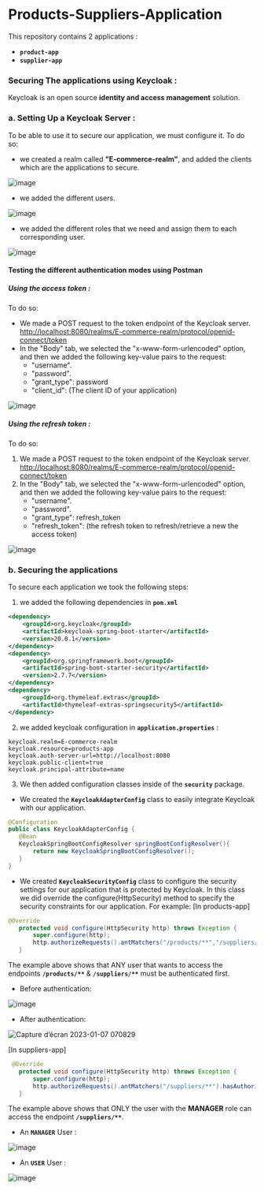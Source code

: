 # Products-Suppliers-Application

This repository contains 2 applications :
- **`product-app`**
- **`supplier-app`**

### Securing The applications using Keycloak :

Keycloak is an open source **identity and access management** solution.

###  a. Setting Up a Keycloak Server : 

To be able to use it to secure our application, we must configure it.
To do so:

- we created a realm called **"E-commerce-realm"**, and added the clients which are the applications to secure.

![image](https://user-images.githubusercontent.com/84817425/211116241-783c11d8-1865-4a65-8b80-9cf5f9fc03d7.png)

- we added the different users.

![image](https://user-images.githubusercontent.com/84817425/211116294-0adc9fbb-738b-4e50-b694-abc0008595f9.png)

- we added the different roles that we need and assign them to each corresponding user.

![image](https://user-images.githubusercontent.com/84817425/211116315-68c3fa61-0ccf-44f7-b29d-197612f0364d.png)

#### Testing the different authentication modes using Postman
##### Using the access token :
To do so:

- We made a POST request to the token endpoint of the Keycloak server. <http://localhost:8080/realms/E-commerce-realm/protocol/openid-connect/token>
- In the "Body" tab, we selected the "x-www-form-urlencoded" option, and then we added the following key-value pairs to the request:
   - "username".
   - "password".
   - "grant_type": password
   - "client_id": (The client ID of your application)

![image](https://user-images.githubusercontent.com/84817425/211116450-6c32c55d-f2a2-4ad0-828c-7ca12290c87d.png)

##### Using the refresh token :
To do so:

1. We made a POST request to the token endpoint of the Keycloak server. <http://localhost:8080/realms/E-commerce-realm/protocol/openid-connect/token>
2. In the "Body" tab, we selected the "x-www-form-urlencoded" option, and then we added the following key-value pairs to the request:
   - "username".
   - "password".
   - "grant_type": refresh_token
   - "refresh_token": (the refresh token to refresh/retrieve a new the access token)

![image](https://user-images.githubusercontent.com/84817425/211116526-a6e93c8f-5cd7-41a0-a687-a91ae7e329f2.png)

### b. Securing the applications

To secure each application we took the following steps:
1. we added the following dependencies in **`pom.xml`**
```xml		
<dependency> 
    <groupId>org.keycloak</groupId>
    <artifactId>keycloak-spring-boot-starter</artifactId>
    <version>20.0.1</version>
</dependency>
<dependency>
    <groupId>org.springframework.boot</groupId>
    <artifactId>spring-boot-starter-security</artifactId>		
    <version>2.7.7</version>
</dependency>
<dependency>
    <groupId>org.thymeleaf.extras</groupId>
    <artifactId>thymeleaf-extras-springsecurity5</artifactId>
</dependency>
```
2. we added keycloak configuration in **`application.properties`** :
```
keycloak.realm=E-commerce-realm
keycloak.resource=products-app
keycloak.auth-server-url=http://localhost:8080
keycloak.public-client=true
keycloak.principal-attribute=name
```
3. We then added configuration classes inside of the **`security`** package.
  - We created the **`KeycloakAdapterConfig`** class to easily integrate Keycloak with our application.
 ```java 
 @Configuration
public class KeycloakAdapterConfig {
    @Bean
    KeycloakSpringBootConfigResolver springBootConfigResolver(){
        return new KeycloakSpringBootConfigResolver();
    }
}
 ```
 - We created **`KeycloakSecurityConfig`** class to configure the security settings for our application that is protected by Keycloak. In this class we did override the configure(HttpSecurity) method to specify the security constraints for our application. 
For example: 
[In products-app]
 ```java
 @Override
    protected void configure(HttpSecurity http) throws Exception {
        super.configure(http);
        http.authorizeRequests().antMatchers("/products/**","/suppliers/**").authenticated();
    }
 ```
The example above shows that ANY user that wants to access the endpoints **`/products/**`** & **`/suppliers/**`** must be authenticated first.
 - Before authentication:
 
 ![image](https://user-images.githubusercontent.com/84817425/211133928-5714c2a5-6dd8-48af-9698-4a0ffd57c203.png)

- After authentication:

![Capture d’écran 2023-01-07 070829](https://user-images.githubusercontent.com/84817425/211133981-9df35827-75ff-45d2-b00a-ae3fc637c1ad.png)


[In suppliers-app]
 ```java
  @Override
    protected void configure(HttpSecurity http) throws Exception {
        super.configure(http);
        http.authorizeRequests().antMatchers("/suppliers/**").hasAuthority("MANAGER")
    }
 ```
The example above shows that ONLY the user with the **MANAGER** role can access the endpoint **`/suppliers/**`**.
 - An **`MANAGER`** User :

 ![image](https://user-images.githubusercontent.com/84817425/211135240-e5d57f7d-a8d7-47c2-9b4c-9bbab0d95f0f.png)

 - An **`USER`** User :

![image](https://user-images.githubusercontent.com/84817425/211135139-ea0ec991-b4b4-49bd-b06f-a8f4fc9a9f52.png)



